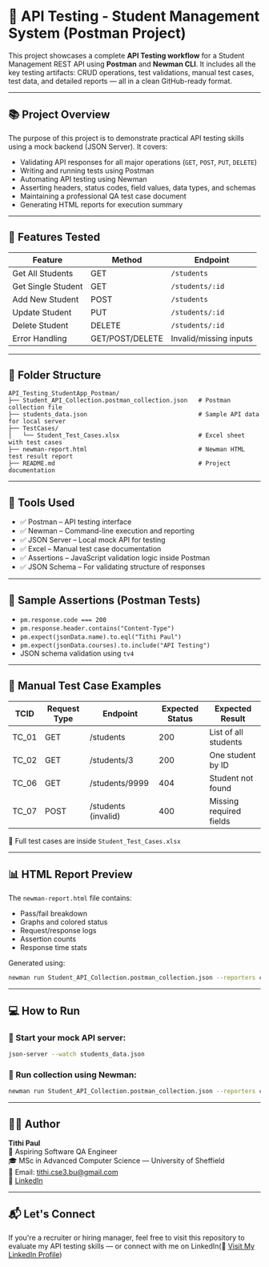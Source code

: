 # 🧪 API Testing - Student Management System (Postman Project)

This project showcases a complete **API Testing workflow** for a Student Management REST API using **Postman** and **Newman CLI**. It includes all the key testing artifacts: CRUD operations, test validations, manual test cases, test data, and detailed reports — all in a clean GitHub-ready format.

---

## 📚 Project Overview

The purpose of this project is to demonstrate practical API testing skills using a mock backend (JSON Server). It covers:

- Validating API responses for all major operations (`GET`, `POST`, `PUT`, `DELETE`)
- Writing and running tests using Postman
- Automating API testing using Newman
- Asserting headers, status codes, field values, data types, and schemas
- Maintaining a professional QA test case document
- Generating HTML reports for execution summary

---

## 🚀 Features Tested

| Feature        | Method | Endpoint                     |
|----------------|--------|------------------------------|
| Get All Students   | GET    | `/students`                    |
| Get Single Student | GET    | `/students/:id`                |
| Add New Student    | POST   | `/students`                    |
| Update Student     | PUT    | `/students/:id`                |
| Delete Student     | DELETE | `/students/:id`                |
| Error Handling     | GET/POST/DELETE | Invalid/missing inputs |

---

## 📁 Folder Structure

```
API_Testing_StudentApp_Postman/
├── Student_API_Collection.postman_collection.json   # Postman collection file
├── students_data.json                               # Sample API data for local server
├── TestCases/
│   └── Student_Test_Cases.xlsx                      # Excel sheet with test cases
├── newman-report.html                               # Newman HTML test result report
├── README.md                                        # Project documentation
```

---

## 🧰 Tools Used

- ✅ Postman – API testing interface
- ✅ Newman – Command-line execution and reporting
- ✅ JSON Server – Local mock API for testing
- ✅ Excel – Manual test case documentation
- ✅ Assertions – JavaScript validation logic inside Postman
- ✅ JSON Schema – For validating structure of responses

---

## 🧪 Sample Assertions (Postman Tests)

- `pm.response.code === 200`
- `pm.response.header.contains("Content-Type")`
- `pm.expect(jsonData.name).to.eql("Tithi Paul")`
- `pm.expect(jsonData.courses).to.include("API Testing")`
- JSON schema validation using `tv4`

---

## 📝 Manual Test Case Examples

| TCID   | Request Type | Endpoint              | Expected Status | Expected Result         |
|--------|--------------|-----------------------|------------------|--------------------------|
| TC_01  | GET          | /students             | 200              | List of all students     |
| TC_02  | GET          | /students/3           | 200              | One student by ID        |
| TC_06  | GET          | /students/9999        | 404              | Student not found        |
| TC_07  | POST         | /students (invalid)   | 400              | Missing required fields  |

📌 Full test cases are inside `Student_Test_Cases.xlsx`

---

## 📊 HTML Report Preview

The `newman-report.html` file contains:
- Pass/fail breakdown
- Graphs and colored status
- Request/response logs
- Assertion counts
- Response time stats

Generated using:
```bash
newman run Student_API_Collection.postman_collection.json --reporters cli,htmlextra --reporter-htmlextra-export newman-report.html
```

---

## 💻 How to Run

### 🔹 Start your mock API server:
```bash
json-server --watch students_data.json
```

### 🔹 Run collection using Newman:
```bash
newman run Student_API_Collection.postman_collection.json --reporters cli,htmlextra --reporter-htmlextra-export newman-report.html
```

---

## 👩‍💻 Author

**Tithi Paul**  
🧪 Aspiring Software QA Engineer  
🎓 MSc in Advanced Computer Science — University of Sheffield  
📧 Email: [tithi.cse3.bu@gmail.com](mailto:tithi.cse3.bu@gmail.com)  
🔗 [LinkedIn](https://www.linkedin.com/in/tithi-paul/)

---

## 📬 Let's Connect

If you're a recruiter or hiring manager, feel free to visit this repository to evaluate my API testing skills — or connect with me on LinkedIn(🔗 [Visit My LinkedIn Profile](https://www.linkedin.com/in/paultithi/))


